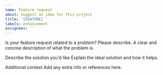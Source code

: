 ```yaml
---
name: Feature request
about: Suggest an idea for this project
title: '[FEATURE] '
labels: enhancement
assignees: ''
---
```


Is your feature request related to a problem? Please describe.
A clear and concise description of what the problem is.

Describe the solution you'd like
Explain the ideal solution and how it helps.

Additional context
Add any extra info or references here.
